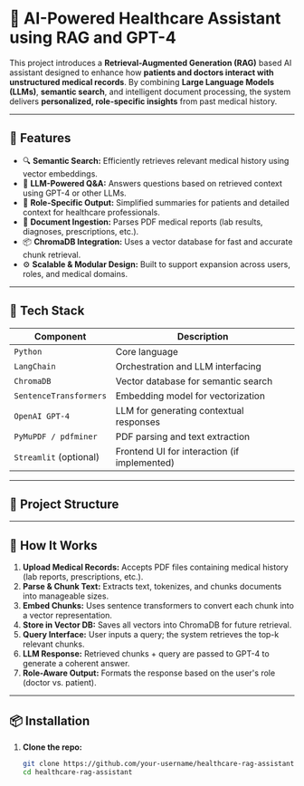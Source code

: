 # 🏥 AI-Powered Healthcare Assistant using RAG and GPT-4

This project introduces a **Retrieval-Augmented Generation (RAG)** based AI assistant designed to enhance how **patients and doctors interact with unstructured medical records**. By combining **Large Language Models (LLMs)**, **semantic search**, and intelligent document processing, the system delivers **personalized, role-specific insights** from past medical history.

---

## 🚀 Features

- 🔍 **Semantic Search:** Efficiently retrieves relevant medical history using vector embeddings.
- 💬 **LLM-Powered Q&A:** Answers questions based on retrieved context using GPT-4 or other LLMs.
- 🧠 **Role-Specific Output:** Simplified summaries for patients and detailed context for healthcare professionals.
- 📄 **Document Ingestion:** Parses PDF medical reports (lab results, diagnoses, prescriptions, etc.).
- 📦 **ChromaDB Integration:** Uses a vector database for fast and accurate chunk retrieval.
- ⚙️ **Scalable & Modular Design:** Built to support expansion across users, roles, and medical domains.

---

## 🧱 Tech Stack

| Component | Description |
|----------|-------------|
| `Python` | Core language |
| `LangChain` | Orchestration and LLM interfacing |
| `ChromaDB` | Vector database for semantic search |
| `SentenceTransformers` | Embedding model for vectorization |
| `OpenAI GPT-4` | LLM for generating contextual responses |
| `PyMuPDF / pdfminer` | PDF parsing and text extraction |
| `Streamlit` (optional) | Frontend UI for interaction (if implemented) |

---

## 📁 Project Structure


---

## 📌 How It Works

1. **Upload Medical Records:** Accepts PDF files containing medical history (lab reports, prescriptions, etc.).
2. **Parse & Chunk Text:** Extracts text, tokenizes, and chunks documents into manageable sizes.
3. **Embed Chunks:** Uses sentence transformers to convert each chunk into a vector representation.
4. **Store in Vector DB:** Saves all vectors into ChromaDB for future retrieval.
5. **Query Interface:** User inputs a query; the system retrieves the top-k relevant chunks.
6. **LLM Response:** Retrieved chunks + query are passed to GPT-4 to generate a coherent answer.
7. **Role-Aware Output:** Formats the response based on the user's role (doctor vs. patient).

---

## 📦 Installation

1. **Clone the repo:**
   ```bash
   git clone https://github.com/your-username/healthcare-rag-assistant.git
   cd healthcare-rag-assistant

